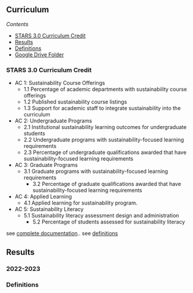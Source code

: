 ## Curriculum

*Contents*
- [STARS 3.0 Curriculum Credit](#stars-30-food--dining-credit)
- [Results](#results)
- [Definitions](#stars-credit-definitions)
- [Google Drive Folder](https://drive.google.com/drive/folders/1MpK4bpxYSuIs97QPZ0AMyqoNcxe-ACPu)

### STARS 3.0 Curriculum Credit

- AC 1: Sustainability Course Offerings	
  - 1.1 Percentage of academic departments with sustainability course offerings
  - 1.2 Published sustainability course listings
  - 1.3 Support for academic staff to integrate sustainability into the curriculum
- AC 2: Undergraduate Programs	
  - 2.1 Institutional sustainability learning outcomes for undergraduate students
  - 2.2 Undergraduate programs with sustainability-focused learning requirements
  - 2.3 Percentage of undergraduate qualifications awarded that have sustainability-focused learning requirements
- AC 3: Graduate Programs	
  - 3.1 Graduate programs with sustainability-focused learning requirements
	- 3.2 Percentage of graduate qualifications awarded that have sustainability-focused learning requirements
- AC 4: Applied Learning	
  - 4.1 Applied learning for sustainability program.
- AC 5: Sustainability Literacy	
  - 5.1 Sustainability literacy assessment design and administration
	- 5.2 Percentage of students assessed for sustainability literacy

see [complete documentation](https://docs.google.com/document/d/1UgIhYWWg5GS7cB9qYvRpw76-ThuQZJ2X1spEiS1fp_U/edit#heading=h.43oau9mq61o0)..
see [definitions](#stars-credit-definitions)

## Results

### 2022-2023

### Definitions
